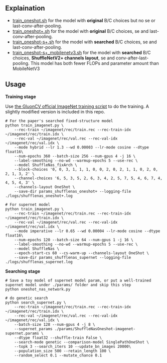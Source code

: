 ## Explaination

- [train_oneshot.sh](https://github.com/CanyonWind/MXNet-Single-Path-One-Shot-NAS/blob/master/scripts/train_oneshot.sh) for the model with **original** B/C choices but no se or last-conv-after-pooling.
- [train_oneshot+.sh](https://github.com/CanyonWind/MXNet-Single-Path-One-Shot-NAS/blob/master/scripts/train_oneshot%2B.sh) for the model with **original** B/C choices, se and last-conv-after-pooling.
- [train_oneshot-s+.sh](https://github.com/CanyonWind/MXNet-Single-Path-One-Shot-NAS/blob/master/scripts/train_oneshot-s%2B.sh) for the model with **searched** B/C choices, se and last-conv-after-pooling.
- [train_oneshot-s+_mobilenetv3.sh](https://github.com/CanyonWind/MXNet-Single-Path-One-Shot-NAS/blob/master/scripts/train_oneshot-s%2B_mobilenetv3.sh) for the model with **searched** B/C choices, **ShuffleNetV2+ channels layout**, se and conv-after-last-pooling. This model has both fewer FLOPs and parameter amount than MobileNetV3

## Usage
**Training stage**

Use [the GluonCV official ImageNet training script](https://gluon-cv.mxnet.io/build/examples_classification/dive_deep_imagenet.html#sphx-glr-download-build-examples-classification-dive-deep-imagenet-py)
to do the training. A slightly modified version is included in this repo.

```shell
# For the paper's searched fixed-structure model
python train_imagenet.py \
    --rec-train ~/imagenet/rec/train.rec --rec-train-idx ~/imagenet/rec/train.idx \
    --rec-val ~/imagenet/rec/val.rec --rec-val-idx ~/imagenet/rec/val.idx \
    --mode hybrid --lr 1.3 --wd 0.00003 --lr-mode cosine --dtype float16\
    --num-epochs 360 --batch-size 256 --num-gpus 4 -j 16 \
    --label-smoothing --no-wd --warmup-epochs 5 --use-rec \
    --model ShuffleNas_fixArch \
    --block-choices '0, 0, 3, 1, 1, 1, 0, 0, 2, 0, 2, 1, 1, 0, 2, 0, 2, 1, 3, 2' \
    --channel-choices '6, 5, 3, 5, 2, 6, 3, 4, 2, 5, 7, 5, 4, 6, 7, 4, 4, 5, 4, 3' \
    --channels-layout OneShot \
    --save-dir params_shufflenas_oneshot+ --logging-file ./logs/shufflenas_oneshot+.log

# For supernet model
python train_imagenet.py \
    --rec-train ~/imagenet/rec/train.rec --rec-train-idx ~/imagenet/rec/train.idx \
    --rec-val ~/imagenet/rec/val.rec --rec-val-idx ~/imagenet/rec/val.idx \
    --mode imperative --lr 0.65 --wd 0.00004 --lr-mode cosine --dtype float16\
    --num-epochs 120 --batch-size 64 --num-gpus 1 -j 16 \
    --label-smoothing --no-wd --warmup-epochs 5 --use-rec \
    --model ShuffleNas \
    --epoch-start-cs 60 --cs-warm-up --channels-layout OneShot \
    --save-dir params_shufflenas_supernet --logging-file ./logs/shufflenas_supernet.log
```

**Searching stage**

```shell
# Save a toy model of supernet model param, or put a well-trained supernet model under ./params/ folder and skip this step
python oneshot_nas_network.py

# do genetic search
python search_supernet.py \
    --rec-train ~/imagenet/rec/train.rec --rec-train-idx ~/imagenet/rec/train.idx \
    --rec-val ~/imagenet/rec/val.rec --rec-val-idx ~/imagenet/rec/val.idx \
    --batch-size 128 --num-gpus 4 -j 8 \
    --supernet_params ./params/ShuffleNasOneshot-imagenet-supernet.params \
    --dtype float32 --shuffle-train False \
    --search-mode genetic --comparison-model SinglePathOneShot \
    --topk 3 --search_iters 10 --update_bn_images 20000\
    --population_size 500 --retain_length 100 \
    --random_select 0.1 --mutate_chance 0.1
